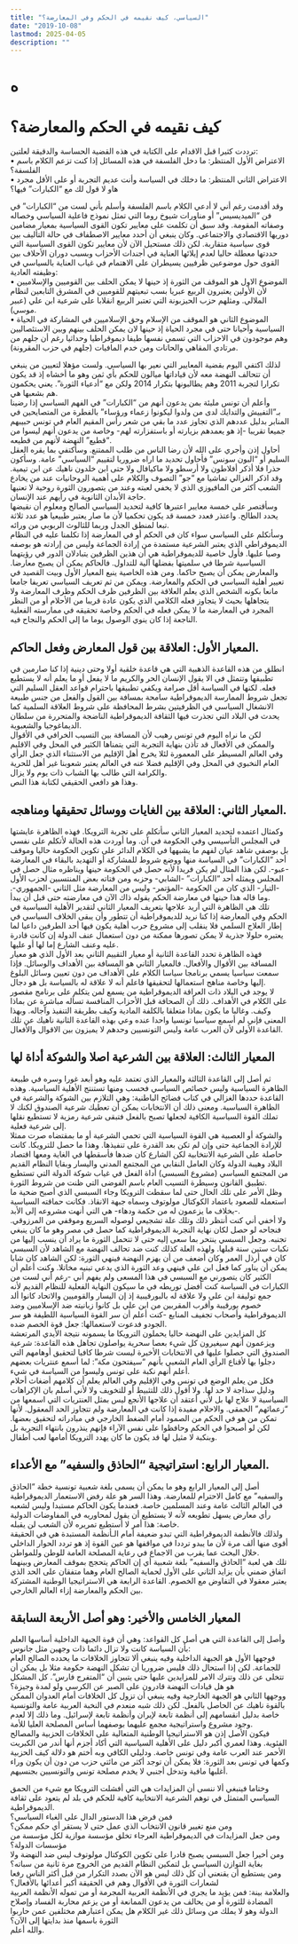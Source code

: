 ```yaml
---
title: "السياسي، كيف نقيمه في الحكم وفي المعارضة؟"
date: "2019-10-08"
lastmod: 2025-04-05
description: ""
---
```

# **ه**

# **كيف نقيمه في الحكم والمعارضة؟**

ترددت كثيرا قبل الاقدام على الكتابة في هذه القضية الحساسة والدقيقة لعلتين:  
• الاعتراض الأول المنتظر: ما دخل الفلسفة في هذه المسائل إذا كنت تزعم الكلام باسم الفلسفة؟  
• الاعتراض الثاني المنتظر: ما دخلك في السياسة وأنت عديم التجربة أو على الأقل مجرد هاو لا قول لك مع “الكبارات” فيها؟

وقد أقدمت رغم أني لا أدعي الكلام باسم الفلسفة وأسلم بأني لست من “الكبارات” في فن “الميديسيس” أو مناورات شيوخ روما التي تمثل نموذج فاعلية السياسي وخصاله وصفاته المقومة. وقد سبق أن تكلمت على معايير تكون القوى السياسية بمعيار مضامين دوريها الاقتصادي والاجتماعي. وكان ينبغي أن أحدد معايير الاصطفاف في حالة التأليف بين قوى سياسية متقاربة. لكن ذلك مستحيل الآن لأن معايير تكون القوى السياسية التي حددتها معطلة حاليا لعدم إيلائها العناية في أجندات الأحزاب وبسبب دوران الأحلاف بين القوى حول موضوعين ظرفيين يسيطران على الاهتمام في غياب العناية بالسياسي في وظيفته العادية:  
• الموضوع الاول هو الموقف من الثورة إذ حينها لا يمكن الحلف بين القوميين والإسلاميين لأن الأولين يعتبرون الربيع عبريا بسب تبعيتهم للقوميين في المشرق التابعين لنظام الملالي. ومثلهم حزب الحيزبونة التي تعتبر الربيع انقلابا على شرعية ابن علي (عبير موسي).  
• الموضوع الثاني هو الموقف من الإسلام وحق الإسلاميين في المشاركة في الحياة السياسية وأحيانا حتى في مجرد الحياة إذ حينها لان يمكن الحلف بينهم وبين الاستئصاليين وهم موجودون في الاحزاب التي تسمي نفسها طيفا ديموقراطيا وحداثيا رغم أن جلهم من مرتادي المقاهي والحانات ومن خدم المافيات (جلهم في حزب المقرونة).

لذلك اكتفي اليوم بقضية المعايير التي نعير بها السياسي. ولست مؤهلا لتعيين من ينبغي أن تتحالف النهضة معه لأن قياداتها ميالون للحكم بأي ثمن وهو ما أخشاه إذ قد يكون تكرارا لتجربة 2011 وهم يطالبونها بتكرار 2014 ولكن مع “أدعياء الثورة”. يعني يحكمون هم بشعبها هي.  
وأعلم أن تونس مليئة بمن يدعون أنهم من “الكبارات” في الفهم السياسي إذا رضينا بـ”التفييش والتدايك لدى من ولدوا ليكونوا زعماء ورؤساء” بالفطرة من المتصايحين في المنابر بدليل عددهم الذي تجاوز عدد ما بقي من شعر رأس المقيم العام في تونس حبيبهم جميعا تقريبا -إذ هو يعمدهم بزيارته أو باستفزارته لهم- وخاصة من يدعون أنهم ليسوا من “قطيع” النهضة لأنهم من قطيعه.  
أحاول إذن وأجري على الله لأن رضا الناس من طلب الممتنع. وسأكتفي بما يقره العقل السليم أو “البون سونس” فأحاول تحديد ما اراه ضروريا لتقييم “السياسي” عامة. وسأكون حذرا فلا أذكر أفلاطون ولا أرسطو ولا ماكيافال ولا حتى ابن خلدون ناهيك عن ابن تيمية. وقد اذكر الغزالي تماشيا مع “جو” التصوف والكلام على أهمية الروحانيات عند من يخادع الشعب أكثر من المافيوزي الذي لا يخفي لعبته وعند من يتصورون الثورة روحية لا تعنيها حاجة الأبدان الثانوية في رأيهم عند الإنسان.  
وسأقتصر على خمسة معايير اعتبرها كافية لتحديد السياسي الصالح ومعلوم أن نقيضها يحدد الطالح. واعتذر فعدد خمسة قد يكون تحكميا لأن ما صار يعتبر طبيعيا هو عدد ثلاثة تبعا لمنطق الجدل وربما للثالوث الربوبي من ورائه.  
وسأتكلم على السياسي سواء كان في الحكم أو في المعارضة إذا تكلمنا عليه في النظام الديموقراطي الذي يعتبر الشرعية مستمدة من إرادة الجماعة وليس من إرادته هو بوصفه وصيا عليها. فأول خاصية للديموقراطية هي أن هذين الظرفين يتبادلان الدور في رؤيتهما السياسية شرطا في سلميتها بفضلها آلية للتداول. فالحاكم يمكن أن يصبح معارضا. والمعارض يمكن أن يصبح حاكما. ومن هذه الخاصية ينبع المعيار الأول وبيت القصيد في تعيير أهلية السياسي في الحكم والمعارضة. ويمكن من ثم تعريف السياسي تعريفا جامعا مانعا بكونه الشخص الذي يعلم العلاقة بين الظرفين ظرف الحكم وظرف المعارضة ولا يتجاهلها بحيث لا يتجاوز فعله الكلامي الذي يكون عادة قريبا من الأحلام أو من النظر المجرد في المعارضة ما لا يمكن فعله في الحكم وخاصة تحقيقه في ممارسته الفعلية الناجعة إذا كان ينوي الوصول يوما ما إلى الحكم والنجاح فيه.

## المعيار الأول: العلاقة بين قول المعارض وفعل الحاكم.

انطلق من هذه القاعدة الذهبية التي هي قاعدة خلقية أولا وحتى دينية إذا كنا صارمين في تطبيقها وتتمثل في الا يقول الإنسان الحر والكريم ما لا يفعل أو ما يعلم أنه لا يستطيع فعله. لكنها في السياسة أقل صرامة ويكفي تطبيقها باحترام قواعد العقل السليم التي تجعل شروط الممارسة الديموقراطية سامحة بمسافة بين القول والفعل من جنس طبيعة الانشغال السياسي في الظرفيتين بشرط المحافظة على شروط العلاقة السلمية كما يحدث في البلاد التي تجذرت فيها الثقافة الديموقراطية الناضجة والمتحررة من سلطان الديماغوجيا والشعبوية.  
لكن ما نراه اليوم في تونس رهيب لأن المسافة بين التسيب الخرافي في الأقوال والممكن في الأفعال قد تأذن بنهاية التجربة التي يتمناها الكثير في المحل وفي الاقليم وفي العالم المسيطر على المعمورة لئلا يخرج أهل الإقليم من الاستثناء الذي جعل الرأي العام النخبوي في المحل وفي الإقليم فضلا عنه في العالم يعتبر شعوبنا غير أهل للحرية والكرامة التي طالب بها الشباب ذات يوم ولا يزال.  
وهذا هو دافعي الحقيقي لكتابة هذا النص.

## المعيار الثاني: العلاقة بين الغايات ووسائل تحقيقها ومناهجه.

وكمثال اعتمده لتحديد المعيار الثاني سأتكلم على تجربة الترويكا. فهذه الظاهرة عايشتها في المجلس التأسيسي وفي الحكومة في آن. وما أوردت هذه الحالة لأتكلم على نفسي بل بوصفي شاهد عيان لفهم ما يشبهها في الكلام الدائر على تكوين الحكومة حاليا وموقف أحد “الكبارات” في السياسة منها ووضع شروط للمشاركة أو التهديد بالبقاء في المعارضة -عبو-. لكن هذا المثال لم يكن فريدا لأنه حصل في الحكومة حينها ويناظره مثال حصل في المجلس ويمثله أحد “الكبارات” -الشابي- وحزبه ومن فتاته بعض المنتسبين لحزب الأول -التيار- الذي كان من الحكومة -المؤتمر- وليس من المعارضة مثل الثاني -الجمهوري-. وما قاله هذا حينها في معارضة الحكم يقوله ذاك الآن في معارضته حتى قبل أن يبدأ.  
تلك هي الظاهرة التي أريد علاجها بتعريف المعيار الثاني لتقدير الأهلية السياسية في الحكم وفي المعارضة إذا كنا نريد للديموقراطية أن تتطور وأن يبقى الخلاف السياسي في إطار العلاج السلمي فلا ينقلب إلى مشروع حرب أهلية يكون فيها أحد الطرفين داعيا لما يعتبره حلولا جذرية لا يمكن تصورها ممكنة من دون استعمال عنف الدولة إن كانت قادرة عليه وعنف الشارع إما لها أو عليها.  
فهذه الظاهرة تحدد القاعدة الثانية أو معيار التقييم الثاني بعد الأول الذي هو معيار المسافة بين الأقوال والأفعال. فالمعيار الثاني هو المسافة بين الأهداف والوسائل. فإذا سمعت سياسيا يسمي برنامجا سياسا الكلام على الأهداف من دون تعيين وسائل البلوغ إليها وخاصة مناهج استعمالها لتحقيقها فاعلم أنه لا علاقة له بالسياسة بل هو دجال.  
لا يوجد في البلاد ذات العراقة الديموقراطية من يسمع لمن يتكلم على برنامج مقصور على الكلام في الأهداف. ذلك أن الصحافة قبل الأحزاب المنافسة تسأله مباشرة عن بماذا وكيف. وغالبا ما يكون بماذا متعلقا بالكلفة المادية وكيف بطريقة التنفيذ وآجاله. وبهذا المعنى فإني لم أسمع سياسيا تونسيا واحدا عنده وعي بهذه القاعدة الثانية ناهيك عن تلك القاعدة الأولى لأن العرب عامة وليس التونسيين وحدهم لا يميزون بين الاقوال والأفعال.

## المعيار الثالث: العلاقة بين الشرعية اصلا والشوكة أداة لها

ثم أصل إلى القاعدة الثالثة والمعيار الذي تعتمد عليه وهو أبعد غورا وسره في طبيعة الظاهرة السياسية وليس خصائص السياسي فحسب ومنها تستنتج الأهلية السياسية. وهذه القاعدة حددها الغزالي في كتاب فضائح الباطنية: وهي التلازم بين الشوكة والشرعية في الظاهرة السياسية. ومعنى ذلك أن الانتخابات يمكن أن تعطيك شرعية الصندوق لكنك لا تملك القوة السياسية الكافية لجعلها تصبح بالفعل فتبقى شرعية رمزية لا تستطيع نقلها إلى شرعية فعلية.  
والشوكة أو العصبية هي القوة السياسية التي تحمي الشرعية أو ما بمقتضاه صرت ممثلا للإرادة الجماعية حتى وإن لم تكن بعد القدرة على تنفيذها. وهذا ما حصل للترويكا. كانت حاصلة على الشرعية الانتخابية لكن الشارع كان ضدها فأسقطها في الغاية ومعها اقتصاد البلاد وهيبة الدولة وكان العامل النقابي من المجتمع المدني واليسار وبقايا النظام القديم من المجتمع السياسي (مشروع السبسي) أداة الفعل في غياب شوكة الدولة التي تستطيع تطبيق القانون وسيطرة التسيب العام باسم الفوضى التي ظنت من شروط الثورة.  
وظل الأمر على تلك الحال حتى لما سقطت الترويكا وجاء السبسي الذي أصبح ضحية ما استعمله للصعود باعتماد الكوكتال مولوتوف وسماه جبهة الانقاذ. فكانت حماقته السياسية -بخلاف ما يزعمون له من حكمة ودهاء- هي التي أنهت مشروعه إلى الأبد.  
ولا أخفي أني كنت أنتظر ذلك وتلك علة تشجيعي لوصوله السريع وموقفي من المرزوقي. فنجاحه لو حصل لكان نهاية التجربة الديموقراطية كما حصل في مصر وهو ما كان ينبغي تجنبه. وجعل السبسي ينتحر بما سعى إليه حتى لا تتحمل الثورة ما يراد أن ينسب إليها من نكبات ستين سنة قبلها. ولهذه العلة كذلك كنت ضد تحالف النهضة مع الشاهد لأن السبسي كان في أرذل العمر وكان أضعف من أن يهزم النهضة فينهي الثورة: لكن الشاهد كان شابا يمكن أن يناور كما فعل ابن علي فينهي وعد الثورة الذي يدعي تبنيه مخاتلا. وكنت أعلم أن الكثير كان يتصورني مع السبسي في هذا المسعى ولم يفهم أني -رغم أني لست من الكبارات في السياسة كنت أفضل توريطه في ما سيكون النهاية الفعلية للنظام القديم لأنه جمع توليفة ابن علي ولا علاقة له بالبورقيبية إذ إن اليسار والقوميين والاتحاد كانوا ألد خصوم بورقيبة وأقرب المقربين من ابن علي بل كانوا زبانيته ضد الإسلاميين وضد الديموقراطية وأصحاب تجفيف المنابع -كنت أعلم أن سر القوة السياسية اللطيفة هو سر الجودو فدعوت لاستعمالها: جعل قوة الخصم ضده.  
كل المزايدين على النهضة حاليا يحملون الترويكا ما يسمونه نتيجة الأيدي المرتعشة ويزعمون أنهم سيغيرون كل شيء بعصا سحرية يواصلون تجاهل هذه القاعدة: شرعية الصندوق التي حصلوا عليها في الانتخابات الأخيرة ليست شرطا كافيا لتحقيق أوهامهم التي دجلوا بها لأقناع الرأي العام الشعبي بأنهم “سيفتحون مكة”: لما أسمع عنتريات بعضهم أعلم أنهم نكبة على تونس وليسوا من السياسة في شيء.  
فكل من يعلم الوضع في تونس وفي الإقليم وفي العالم يعلم أن كلامهم أضغاث أحلام ودليل سذاجة لا حد لها. ولا أقول ذلك للتثبيط أو للتخويف ولا لأني أسلم بان الإكراهات السياسية لا علاج لها بل لأني أعتقد أن علاجها الأنجع ليس بمثل العنتريات التي اسمعها من “زعمائهم” الحمقى. والاحلام مفيدة إذا كانت في المعارضة ولم تتجاوز الحد المعقول. لأنها تمكن من هو في الحكم من الصمود أمام الضغط الخارجي في مبادراته لتحقيق بعضها. لكن لو أصبحوا في الحكم وحافظوا على نفس الآراء فإنهم ينذرون بانتهاء التجربة بل وبنكبة لا مثيل لها قد يكون ما كان يهدد الترويكا أمامها لعب أطفال.

## المعيار الرابع: استراتيجية “الحاذق والسفيه” مع الأعداء.

أصل إلى المعيار الرابع وهو ما يمكن أن يسمى بلغة شعبية تونسية خطة “الحاذق والسفيه” مع كامل الاحترام للمعارضة. وهذا السر هو علة رفض الاستعمار الديموقراطية في العالم الثالث عامة وعند المسلمين خاصة. فعندما يكون الحاكم مستبدا وليس لشعبه رأي معارض يسهل تطويعه لأنه لا يستطيع أن يقول لمحاوريه في المفاوضات الدولية خاصة: هذا أمر لا أستطيع تمريره لأن الشعب لن يقبله.  
ولذلك فالأنظمة الديموقراطية التي تبدو ضعيفة أمام الـأنظمة المستبدة هي في الحقيقة أقوى منها ألف مرة لأن ما يبدو ترددا في مواقفها هو عين القوة إذ هو تردد الحوار الداخلي خلال البحث عما يقرب من الاجماع في رعاية المصلحة العامة للوطن وللمواطن.  
تلك هي لعبة “الحاذق والسفيه” بلغة شعبية أي إن الحاكم يتحجج بموقف المعارض وبينهما اتفاق ضمني بأن يزايد الثاني على الأول لحماية الصالح العام وهما متفقان على الحد الذي يعتبر معقولا في التفاوض مع الخصوم. القاعدة الرابعة هي الاستراتيجيا الوطنية المشتركة بين الحكم والمعارضة إزاء العالم الخارجي.

## المعيار الخامس والأخير: وهو أصل الأربعة السابقة

وأصل إلى القاعدة التي هي أصل كل القواعد: وهي أن قوة الجبهة الداخلية أساسها العلم بأن السياسة كانت ولا تزال دائما ذات وجهين مثل جانوس:  
فوجهها الأول هو الجبهة الداخلية وفيه ينبغي ألا تتجاوز الخلافات ما يحدده الصالح العام للجماعة. لكن إذا استحال ذلك فليس ضروريا أن تشكل النهضة حكومة مثلا بل يمكن أن تتخلى عن ذلك وتترك الامر للمزايدين عليها حتى يتبين أن “المتفرج فارس”. كل المشكل هو هل قيادات النهضة قادرون على الصبر عن الكرسي ولو لمدة وجيزة؟  
ووجهها الثاني هو الجبهة الخارجية وفيه ينبغي أن تزول كل الخلافات أمام العدوان الممكن بالقوة ناهيك عن الحاصل بالفعل. لكن ذلك شبه منعدم في النخبة العربية عامة والتونسية خاصة بدليل انقسامهم إلى أنظمة تابعة لإيران وأنظمة تابعة لإسرائيل. وما ذلك إلا لعدم وجود مشروع واستراتيجية مجمع عليهما بوصفهما أساس المصلحة العليا للأمة.  
فيكون الأصل إذن هو الاستراتيجيا الوطنية المتعالية على الخلافات الحزبية والمصالح الفئوية. وهذا لعمري أكبر دليل على الأهلية السياسية التي أكاد أجزم أنها أندر من الكبريت الأحمر عند العرب عامة وفي تونس خاصة. ودليلي الكافي وبه أختم هو دلالة كيف الحزبية وكمها في تونس بعد الثورة: فلا يمكن أن توجد أكثر من مائتي حزب من دون أن يكون وراء أغلبها مافية وتدخل أجنبي لا يخدم مصلحة تونس والتونسيين بجنسيهم.

وختاما فينبغي ألا ننسى أن المزايدات هي التي أفشلت الترويكا مع شيء من الحمق السياسي المتمثل في توهم الشرعية الانتخابية كافية للحكم في بلد لم يتعود على ثقافة الديموقراطية.  
فمن فرض هذا الدستور الدال على الغباء السياسي؟  
ومن منع تغيير قانون الانتخاب الذي عمل حتى لا يستقر أي حكم ممكن؟  
ومن جعل المزايدات في الديموقراطية العرجاء تخلق مؤسسة موازية لكل مؤسسة من مؤسسات الدولة؟  
ومن أخيرا جعل السبسي يصبح قادرا على تكوين الكوكتال مولوتوف ليس ضد النهضة ولا بغاية التوازن السياسي بل لتمكين النظام القديم من الخروج مرة ثانية من سباته؟  
ومن يستطيع أن يقنعني أن كل ذلك ليس هو الآن بصدد التكرار من قبل أكثر الناس رفعا لشعارات الثورة في الأقوال وهم في الحقيقة أكبر أعدائها بالأفعال؟  
والعلامة بينة: فمن يؤيد ما يجري في الأنظمة العربية المجرمة أو من تموله الأنظمة العربية المضادة للثورة أو من يحالف من يدعون الممانعة أو من يزعم محاربة الفساد وإصلاح الدولة وهو لا يملك من وسائل ذلك غير الكلام هل يمكن اعتبارهم مختلفين عمن حاربوا الثورة باسمها منذ بدايتها إلى الآن؟  
والله أعلم.

###
